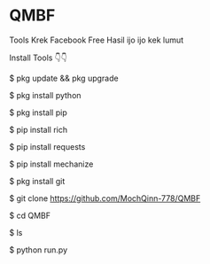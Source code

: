 # QMBF
Tools Krek Facebook Free Hasil ijo ijo kek lumut

Install Tools 👇👇

$ pkg update && pkg upgrade 

$ pkg install python

$ pkg install pip 

$ pip install rich

$ pip install requests

$ pip install mechanize

$ pkg install git

$ git clone https://github.com/MochQinn-778/QMBF

$ cd QMBF

$ ls

$ python run.py

